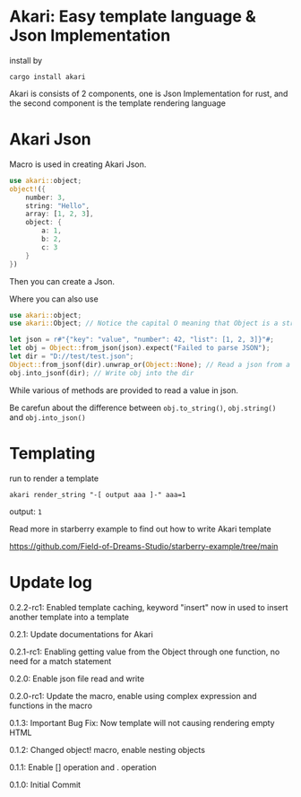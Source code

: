 # Akari: Easy template language & Json Implementation  

install by 

`cargo install akari` 

Akari is consists of 2 components, one is Json Implementation for rust, and the second component is the template rendering language 

# Akari Json 

Macro is used in creating Akari Json. 

```rust 
use akari::object; 
object!({
    number: 3, 
    string: "Hello", 
    array: [1, 2, 3], 
    object: { 
        a: 1, 
        b: 2, 
        c: 3 
    }
}) 
``` 

Then you can create a Json. 

Where you can also use 

```rust 
use akari::object; 
use akari::Object; // Notice the capital O meaning that Object is a struct not macro 

let json = r#"{"key": "value", "number": 42, "list": [1, 2, 3]}"#; 
let obj = Object::from_json(json).expect("Failed to parse JSON"); 
let dir = "D://test/test.json"; 
Object::from_jsonf(dir).unwrap_or(Object::None); // Read a json from a file 
obj.into_jsonf(dir); // Write obj into the dir 
``` 

While various of methods are provided to read a value in json. 

Be carefun about the difference between `obj.to_string()`, `obj.string()` and `obj.into_json()` 

# Templating 

run to render a template 

`akari render_string "-[ output aaa ]-" aaa=1` 

output: `1` 

Read more in starberry example to find out how to write Akari template 

https://github.com/Field-of-Dreams-Studio/starberry-example/tree/main 

# Update log 

0.2.2-rc1: Enabled template caching, keyword "insert" now in used to insert another template into a template 

0.2.1: Update documentations for Akari 

0.2.1-rc1: Enabling getting value from the Object through one function, no need for a match statement 

0.2.0: Enable json file read and write 

0.2.0-rc1: Update the macro, enable using complex expression and functions in the macro 

0.1.3: Important Bug Fix: Now template will not causing rendering empty HTML 

0.1.2: Changed object! macro, enable nesting objects 

0.1.1: Enable [] operation and . operation 

0.1.0: Initial Commit 
